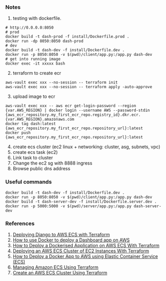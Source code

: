 ### Notes
1. testing with dockerfile.
```
# http://0.0.0.0:8050
# prod
docker build -t dash-prod -f install/Dockerfile.prod .
docker run -dp 8050:8050 dash-prod 
# dev
docker build -t dash-dev -f install/Dockerfile.dev .
docker run -p 8050:8050 -v $(pwd)/client/app.py:/app.py dash-dev
# get into running image
docker exec -it xxxxx bash
```
2. terraform to create ecr
```
aws-vault exec xxx --no-session -- terraform init
aws-vault exec xxx --no-session -- terraform apply -auto-approve
```
3. upload image to ecr
```
aws-vault exec xxx -- aws ecr get-login-password --region {var.AWS_REGION} | docker login --username AWS --password-stdin {aws_ecr_repository.my_first_ecr_repo.registry_id}.dkr.ecr.{var.AWS_REGION}.amazonaws.com
docker tag dash:latest {aws_ecr_repository.my_first_ecr_repo.repository_url}:latest
docker push {aws_ecr_repository.my_first_ecr_repo.repository_url}:latest
```
4. create ecs cluster (ec2 linux + networking: cluster, asg, subnets, vpc)
5. create ecs task (ec2)
6. Link task to cluster
7. Change the ec2 sg with 8888 ingress
8. Browse public dns address

### Useful commands
```
docker build -t dash-dev -f install/Dockerfile.dev .
docker run -p 8050:8050 -v $(pwd)/client/app.py:/app.py dash-dev
docker build -t dash-server-dev -f install/Dockerfile.server.dev .
docker run -p 5000:5000 -v $(pwd)/server/app.py:/app.py dash-server-dev
```


### References
1. [Deploying Django to AWS ECS with Terraform](https://testdriven.io/blog/deploying-django-to-ecs-with-terraform/)
2. [How to use Docker to deploy a Dashboard app on AWS](https://towardsdatascience.com/how-to-use-docker-to-deploy-a-dashboard-app-on-aws-8df5fb322708)
3. [How to Deploy a Dockerised Application on AWS ECS With Terraform](https://medium.com/avmconsulting-blog/how-to-deploy-a-dockerised-node-js-application-on-aws-ecs-with-terraform-3e6bceb48785)
4. [Deploying an AWS ECS Cluster of EC2 Instances With Terraform](https://medium.com/swlh/creating-an-aws-ecs-cluster-of-ec2-instances-with-terraform-85a10b5cfbe3)
5. [How to Deploy a Docker App to AWS using Elastic Container Service (ECS)](https://www.youtube.com/watch?v=zs3tyVgiBQQ&t=157s)
6. [Managing Amazon ECS Using Terraform](https://hands-on.cloud/managing-amazon-ecs-using-terraform/)
7. [Create an AWS ECS Cluster Using Terraform ](https://dev.to/thnery/create-an-aws-ecs-cluster-using-terraform-g80)